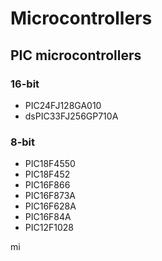 # Microcontrollers

## PIC microcontrollers

### 16-bit
- PIC24FJ128GA010
- dsPIC33FJ256GP710A

### 8-bit
- PIC18F4550
- PIC18F452
- PIC16F866
- PIC16F873A
- PIC16F628A
- PIC16F84A
- PIC12F1028

mi

 
